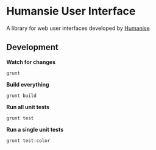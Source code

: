 # Humansie User Interface

A library for web user interfaces developed by [Humanise](http://www.humanise.dk)

## Development

**Watch for changes**

	grunt

**Build everything**

    grunt build

**Run all unit tests**

	grunt test

**Run a single unit tests**

	grunt test:color